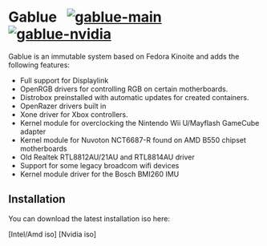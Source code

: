 # Gablue &nbsp; [![gablue-main](https://github.com/elgabo86/gablue/actions/workflows/build-gablue-main.yml/badge.svg)](https://github.com/elgabo86/gablue/actions/workflows/build-gablue-main.yml) [![gablue-nvidia](https://github.com/elgabo86/gablue/actions/workflows/build-gablue-nvidia.yml/badge.svg)](https://github.com/elgabo86/gablue/actions/workflows/build-gablue-nvidia.yml)

Gablue is an immutable system based on Fedora Kinoite and adds the following features:

- Full support for Displaylink
- OpenRGB drivers for controlling RGB on certain motherboards.
- Distrobox preinstalled with automatic updates for created containers.
- OpenRazer drivers built in
- Xone driver for Xbox controllers.
- Kernel module for overclocking the Nintendo Wii U/Mayflash GameCube adapter
- Kernel module for Nuvoton NCT6687-R found on AMD B550 chipset motherboards
- Old Realtek RTL8812AU/21AU and RTL8814AU driver
- Support for some legacy broadcom wifi devices
- Kernel module driver for the Bosch BMI260 IMU

## Installation

You can download the latest installation iso here:

[Intel/Amd iso]
[Nvidia iso]
